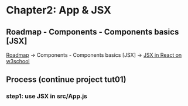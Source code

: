 # Chapter2:  App & JSX

## Roadmap - Components - Components basics [JSX]

[Roadmap](https://roadmap.sh/react)    ->    Components - Components basics [JSX]    ->    [JSX in React on w3school](https://www.w3schools.com/react/react_jsx.asp)

## Process (continue project tut01)

### step1: use JSX in src/App.js

